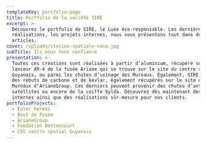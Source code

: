 ```yaml
---
templateKey: portfolio-page
title: Portfolio de la société SIRE
excerpt: >-
  Découvrez le portfolio de SIRE, le Luxe éco-responsable. Les dernières
  réalisations, les projets internes, nous vous présentons tout dans des
  articles.
cover: /uploads/station-spatiale-nasa.jpg
subTitle: Ils nous font confiance
presentation: >-
  Toutes ces créations sont réalisées à partir d’aluminium, récupéré sur le
  lanceur AR-4 de la fusée Ariane qui se trouve sur le site du centre spatial
  Guyanais, ou parmi les chutes d’usinage des Mureaux. Également, SIRE utilise
  des rebuts de carbone et de kevlar, également récupérés sur le site des
  Mureaux d’ArianeGroup. Ces derniers peuvent provenir des chutes d’antennes
  satellites ou encore de la coiffe Sylda. Découvrez dès maintenant des projets
  internes ainsi que des réalisations sûr-mesure pour nos clients.
portfolioProjects:
  - Euler hermes
  - Bout de Fusée
  - ArianeGroup
  - Fondation Bettencourt
  - CSG centre spatial Guyanais
---
```


